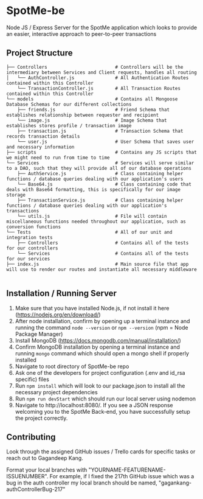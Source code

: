 # SpotMe-be
Node JS / Express Server for the SpotMe application which looks to provide an easier, interactive approach to peer-to-peer transactions


## Project Structure 
```
├── Controllers                         # Controllers will be the intermediary between Services and Client requests, handles all routing
│   └── AuthController.js               # All Authentication Routes contained within this Controller
    └── TransactionController.js        # All Transaction Routes contained within this Controller
└── models                              # Contains all Mongoose Database Schemas for our different collections
    ├── friends.js                      # Friend Schema that establishes relationship between requester and recipient
    └── image.js                        # Image Schema that establishes stores profile / transaction image
    ├── transaction.js                  # Transaction Schema that records transaction details 
    └── user.js                         # User Schema that saves user and necessary information
├── scripts                             # Contains any JS scripts that we might need to run from time to time
└── Services                            # Services will serve similar to a DAO, such that they will provide all of our database operations
    ├── AuthService.js                  # Class containing helper functions / database queries dealing with our application's users 
    └── Base64.js                       # Class containing code that deals with Base64 formatting, this is specifically for our image storage 
    ├── TransactionService.js           # Class containing helper functions / database queries dealing with our application's transactions 
    └── utils.js                        # File will contain miscellaneous functions needed throughout our application, such as conversion functions 
└── Tests                               # All of our unit and integration tests
    ├── Controllers                     # Contains all of the tests for our controllers 
    └── Services                        # Contains all of the tests for our services 
├── index.js                            # Main source file that app will use to render our routes and instantiate all necessary middleware


```

## Installation / Running Server 
1. Make sure that you have installed Node.js, if not install it here (https://nodejs.org/en/download/)
2. After node installation, confirm by opening up a terminal instance and running the command `node --version` or `npm --version` (npm = Node Package Manager)
3. Install MongoDB (https://docs.mongodb.com/manual/installation/)
4. Confirm MongoDB installation by opening a terminal instance and running `mongo` command which should open a mongo shell if properly installed
5. Navigate to root directory of SpotMe-be repo
6. Ask one of the developers for project configuration (.env and id_rsa specific) files 
7. Run `npm install` which will look to our package.json to install all the necessary project dependencies 
8. Run `npm run devStart` which should run our local server using nodemon 
9. Navigate to http://localhost:8080/. If you see a JSON response welcoming you to the SpotMe Back-end, you have successfully setup the project correctly.


## Contributing 
Look through the assigned GitHub issues / Trello cards for specific tasks or reach out to Gagandeep Kang. 

Format your local branches with "YOURNAME-FEATURENAME-ISSUENUMBER". For example, if I fixed the 217th GitHub issue which was a bug in the auth controller my local branch should be named, "gagankang-authControllerBug-217"


